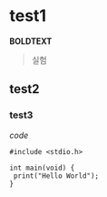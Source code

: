 # test1
**BOLDTEXT**
>실험

## test2

### test3
*code*
```
#include <stdio.h>

int main(void) {
 print("Hello World");
}
```

[^1]: This is a footnote.
